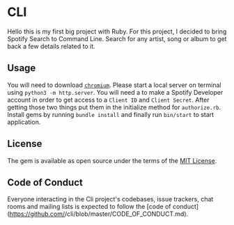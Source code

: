 # CLI

Hello this is my first big project with Ruby. For this project, I decided to bring Spotify Search to Command Line. Search for any artist, song or album to get back a few details related to it.

## Usage

You will need to download [`chromium`](https://www.chromium.org/getting-involved/download-chromium). Please start a local server on terminal using `python3 -m http.server`. You will need a to make a Spotify Developer account in order to get access to a `Client ID` and `Client Secret`. After getting those two things put them in the initialize method for `authorize.rb`. Install gems by running `bundle install` and finally run `bin/start` to start application. 

## License

The gem is available as open source under the terms of the [MIT License](https://opensource.org/licenses/MIT).

## Code of Conduct

Everyone interacting in the Cli project's codebases, issue trackers, chat rooms and mailing lists is expected to follow the [code of conduct](https://github.com/<github username>/cli/blob/master/CODE_OF_CONDUCT.md).
